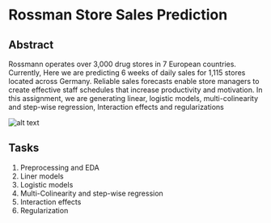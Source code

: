 # Rossman Store Sales Prediction
## Abstract

Rossmann operates over 3,000 drug stores in 7 European countries. Currently, Here we are predicting 6 weeks of daily sales for 1,115 stores located across Germany. Reliable sales forecasts enable store managers to create effective staff schedules that increase productivity and motivation. In this assignment, we are generating linear, logistic models, multi-colinearity and step-wise regression, Interaction effects and regularizations

![alt text](https://storage.googleapis.com/kaggle-competitions/kaggle/4594/media/rossmann_banner2.png)

## Tasks
1. Preprocessing and EDA
2. Liner models
3. Logistic models
4. Multi-Colinearity and step-wise regression
5. Interaction effects
6. Regularization
